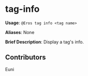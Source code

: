 # tag-info

**Usage**: `@Eros tag info <tag name>`

**Aliases**: None

**Brief Description**: Display a tag's info.

## Contributors

Euni


